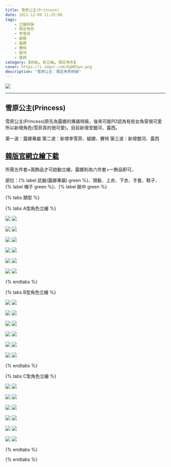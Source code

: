 ```yaml
---
title: 雪原公主(Princess)
date: 2021-12-09 11:25:00
tags: 
    - 立繪時裝
    - 限定角色
    - 李雪菲
    - 緹娜
    - 露娜
    - 賽特
    - 銀河
    - 露西
category: [時裝, 有立繪, 限定角色]
cover: https://i.imgur.com/QgW6Spx.png
description: "雪原公主：限定角色時裝"
---
```


[![](https://i.imgur.com/QgW6Spxh.png)](https://i.imgur.com/QgW6Spx.png)

---
## 雪原公主(Princess)
雪原公主(Princess)原先為露娜的專屬時裝，後來可能PD認為有些女角穿很可愛所以新增角色(雪菲真的很可愛)。目前新增至銀河、露西。

第一波：露娜專屬
第二波：新增李雪菲、緹娜、賽特
第三波：新增銀河、露西


[韓版官網立繪下載](https://closers.vod.nexoncdn.co.kr/site/fansitekit/Closers_FansiteKit_princess_210128.zip)
---
所需五件套+兩飾品才可啟動立繪，露娜則為六件套+一飾品即可。

部位：{% label 武器(露娜專屬) green %}、頭髮、上衣、下衣、手套、鞋子、{% label 帽子 green %}、{% label 臉中 green %}


{% tabs 類型 %}
<!-- tab A型(混搭立繪)-->
{% tabs A型角色立繪 %}

<!-- tab 李雪菲(Seulbi)-->
[![](https://i.imgur.com/bsCIY0Ah.jpg)](https://i.imgur.com/bsCIY0A.jpg)
[![](https://i.imgur.com/ocBBgNah.png)](https://i.imgur.com/ocBBgNa.png)
<!-- endtab -->
<!-- tab 緹娜(Tina)-->
[![](https://i.imgur.com/SN7pObmh.jpg)](https://i.imgur.com/SN7pObm.jpg)
[![](https://i.imgur.com/FKwtxdUh.png)](https://i.imgur.com/FKwtxdU.png)
<!-- endtab -->
<!-- tab 露娜(Luna)-->
[![](https://i.imgur.com/SROSQLIh.jpg)](https://i.imgur.com/SROSQLI.jpg)
[![](https://i.imgur.com/PQSoHhlh.png)](https://i.imgur.com/PQSoHhl.png)
<!-- endtab -->
<!-- tab 賽特(Seth)-->
[![](https://i.imgur.com/O8Zk8gvh.jpg)](https://i.imgur.com/O8Zk8gv.jpg)
[![](https://i.imgur.com/ufaIetvh.png)](https://i.imgur.com/ufaIetv.png)
<!-- endtab -->
<!-- tab 銀河(Eunha)-->
[![](https://i.imgur.com/7uzRlfWh.jpg)](https://i.imgur.com/7uzRlfW.jpg)
[![](https://i.imgur.com/pqmbj6Wh.png)](https://i.imgur.com/pqmbj6W.png)
<!-- endtab -->
<!-- tab 露西(Lucy)-->
[![](https://i.imgur.com/XvjM8VTh.jpg)](https://i.imgur.com/XvjM8VT.jpg)
[![](https://i.imgur.com/deQqdc4h.png)](https://i.imgur.com/deQqdc4.png)
<!-- endtab -->
{% endtabs %}
<!-- endtab -->

<!-- tab B型 -->
{% tabs B型角色立繪 %}
<!-- tab 李雪菲(Seulbi)-->
[![](https://i.imgur.com/JHEK1BNh.jpg)](https://i.imgur.com/JHEK1BN.jpg)
[![](https://i.imgur.com/TlaMIWmh.png)](https://i.imgur.com/TlaMIWm.png)
<!-- endtab -->
<!-- tab 緹娜(Tina)-->
[![](https://i.imgur.com/UGakgq1h.jpg)](https://i.imgur.com/UGakgq1.jpg)
[![](https://i.imgur.com/h2IMgi6h.png)](https://i.imgur.com/h2IMgi6.png)
<!-- endtab -->
<!-- tab 露娜(Luna)-->
[![](https://i.imgur.com/sy1QrPih.jpg)](https://i.imgur.com/sy1QrPi.jpg)
[![](https://i.imgur.com/PQSoHhlh.png)](https://i.imgur.com/PQSoHhl.png)
<!-- endtab -->
<!-- tab 賽特(Seth)-->
[![](https://i.imgur.com/iySc8nsh.jpg)](https://i.imgur.com/iySc8ns.jpg)
[![](https://i.imgur.com/j7ZGByJh.png)](https://i.imgur.com/j7ZGByJ.png)
<!-- endtab -->
<!-- tab 銀河(Eunha)-->
[![](https://i.imgur.com/TKHDJeJh.jpg)](https://i.imgur.com/TKHDJeJ.jpg)
[![](https://i.imgur.com/k5umrC8h.png)](https://i.imgur.com/k5umrC8.png)
<!-- endtab -->
<!-- tab 露西(Lucy)-->
[![](https://i.imgur.com/Tg3yR4Ph.jpg)](https://i.imgur.com/Tg3yR4P.jpg)
[![](https://i.imgur.com/4ey4JxJh.png)](https://i.imgur.com/4ey4JxJ.png)
<!-- endtab -->
{% endtabs %}
<!-- endtab -->

<!-- tab C型-->
{% tabs C型角色立繪 %}
<!-- tab 李雪菲(Seulbi)-->
[![](https://i.imgur.com/iicyY4Mh.jpg)](https://i.imgur.com/iicyY4M.jpg)
[![](https://i.imgur.com/tfZ8nRxh.png)](https://i.imgur.com/tfZ8nRx.png)
<!-- endtab -->
<!-- tab 緹娜(Tina)-->
[![](https://i.imgur.com/poVxkTph.jpg)](https://i.imgur.com/poVxkTp.jpg)
[![](https://i.imgur.com/B7FbTrEh.png)](https://i.imgur.com/B7FbTrE.png)
<!-- endtab -->
<!-- tab 露娜(Luna)-->
[![](https://i.imgur.com/bjV5BJZh.jpg)](https://i.imgur.com/bjV5BJZ.jpg)
[![](https://i.imgur.com/FWQKu4Ih.png)](https://i.imgur.com/FWQKu4I.png)
<!-- endtab -->
<!-- tab 賽特(Seth)-->
[![](https://i.imgur.com/PcKwCTBh.jpg)](https://i.imgur.com/PcKwCTB.jpg)
[![](https://i.imgur.com/200KVubh.png)](https://i.imgur.com/200KVub.png)
<!-- endtab -->
<!-- tab 銀河(Eunha)-->
[![](https://i.imgur.com/qcCSYBSh.jpg)](https://i.imgur.com/qcCSYBS.jpg)
[![](https://i.imgur.com/MbmNYDPh.png)](https://i.imgur.com/MbmNYDP.png)
<!-- endtab -->
<!-- tab 露西(Lucy)-->
[![](https://i.imgur.com/DdB0hGQh.jpg)](https://i.imgur.com/DdB0hGQ.jpg)
[![](https://i.imgur.com/WkhrIHEh.png)](https://i.imgur.com/WkhrIHE.png)
<!-- endtab -->
{% endtabs %}
<!-- endtab -->
{% endtabs %}


